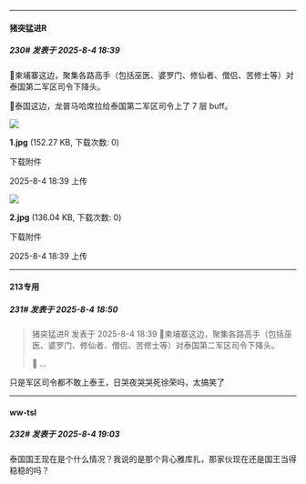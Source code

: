 ﻿
*****

####  猪突猛进R  
##### 230#       发表于 2025-8-4 18:39

🔻柬埔寨这边，聚集各路高手（包括巫医、婆罗门、修仙者、僧侣、苦修士等）对泰国第二军区司令下降头。

🔻泰国这边，龙普马哈席拉给泰国第二军区司令上了 7 层 buff。

<img src="https://img.stage1st.com/forum/202508/04/183930bsh4niiu4smqooac.jpg" referrerpolicy="no-referrer">

<strong>1.jpg</strong> (152.27 KB, 下载次数: 0)

下载附件

2025-8-4 18:39 上传

<img src="https://img.stage1st.com/forum/202508/04/183930wq3bjy3bdis23bmr.jpg" referrerpolicy="no-referrer">

<strong>2.jpg</strong> (136.04 KB, 下载次数: 0)

下载附件

2025-8-4 18:39 上传


*****

####  213专用  
##### 231#       发表于 2025-8-4 18:50

<blockquote>猪突猛进R 发表于 2025-8-4 18:39
🔻柬埔寨这边，聚集各路高手（包括巫医、婆罗门、修仙者、僧侣、苦修士等）对泰国第二军区司令下降头。

🔻 ...</blockquote>
只是军区司令都不敢上泰王，日哭夜哭哭死徐荣吗，太搞笑了


*****

####  ww-tsl  
##### 232#       发表于 2025-8-4 19:03

泰国国王现在是个什么情况？我说的是那个背心雅库扎，那家伙现在还是国王当得稳稳的吗？

